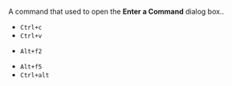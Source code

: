 A command that used to open the __Enter a Command__ dialog box..

* `Ctrl+c`
* `Ctrl+v`
+ `Alt+f2`
* `Alt+f5`
* `Ctrl+alt`


